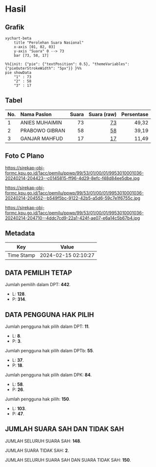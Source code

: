 # Hasil

## Grafik

```mermaid
xychart-beta
    title "Perolehan Suara Nasional"
    x-axis [01, 02, 03]
    y-axis "Suara" 0 --> 73
    bar [73, 58, 17]
```

```mermaid
%%{init: {"pie": {"textPosition": 0.5}, "themeVariables": {"pieOuterStrokeWidth": "5px"}} }%%
pie showData
    "1" : 73
    "2" : 58
    "3" : 17
```

## Tabel

| No. | Nama Paslon    | Suara | Suara (raw) | Persentase |
|:--- |:-------------- | -----:| -----------:| ----------:|
| 1   | ANIES MUHAIMIN | 73    | [73][p-1]   | 49,32      |
| 2   | PRABOWO GIBRAN | 58    | [58][p-2]   | 39,19      |
| 3   | GANJAR MAHFUD  | 17    | [17][p-3]   | 11,49      |


[p-1]: https://github.com/gigit-pemilu/pemilu-2024/blob/main/pilpres/hitung-suara/sub/99-luar-negeri/sub/53-jeddah-arab-saudi/sub/01-jeddah-arab-saudi/sub/0001-jeddah-arab-saudi/sub/036-ksk-024/sub/paslon-1.txt
[p-2]: https://github.com/gigit-pemilu/pemilu-2024/blob/main/pilpres/hitung-suara/sub/99-luar-negeri/sub/53-jeddah-arab-saudi/sub/01-jeddah-arab-saudi/sub/0001-jeddah-arab-saudi/sub/036-ksk-024/sub/paslon-2.txt
[p-3]: https://github.com/gigit-pemilu/pemilu-2024/blob/main/pilpres/hitung-suara/sub/99-luar-negeri/sub/53-jeddah-arab-saudi/sub/01-jeddah-arab-saudi/sub/0001-jeddah-arab-saudi/sub/036-ksk-024/sub/paslon-3.txt

## Foto C Plano

https://sirekap-obj-formc.kpu.go.id/1acc/pemilu/ppwp/99/53/01/00/01/9953010001036-20240214-204423--c0145815-ff96-4d29-8efc-f48d84ee5dbe.jpg

https://sirekap-obj-formc.kpu.go.id/1acc/pemilu/ppwp/99/53/01/00/01/9953010001036-20240214-204552--b549f5bc-9122-42b5-a5d6-59c7e1f6755c.jpg

https://sirekap-obj-formc.kpu.go.id/1acc/pemilu/ppwp/99/53/01/00/01/9953010001036-20240214-204710--4ddc7cd9-22a1-424f-ae07-e6a14c5b67b4.jpg


## Metadata

| Key        | Value               |
| ---------- | ------------------- |
| Time Stamp | 2024-02-15 02:10:27 |


## DATA PEMILIH TETAP

Jumlah pemilih dalam DPT: **442**.
 * L: **128**.
 * P: **314**.

## DATA PENGGUNA HAK PILIH

Jumlah pengguna hak pilih dalam DPT: **11**.
 * L: **8**.
 * P: **3**.

Jumlah pengguna hak pilih dalam DPTb: **55**.
 * L: **37**.
 * P: **18**.

Jumlah pengguna hak pilih dalam DPK: **84**.
 * L: **58**.
 * P: **26**.

Jumlah pengguna hak pilih: **150**.
 * L: **103**.
 * P: **47**.

## JUMLAH SUARA SAH DAN TIDAK SAH

JUMLAH SELURUH SUARA SAH: **148**.

JUMLAH SUARA TIDAK SAH: **2**.

JUMLAH SELURUH SUARA SAH DAN SUARA TIDAK SAH: **150**.


